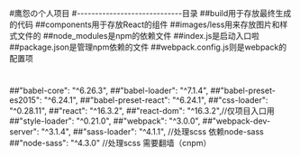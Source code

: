 #鹰怨の个人项目
#-----------------------------目录
##build用于存放最终生成的代码
##components用于存放React的组件
##images/less用来存放图片和样式文件的
##node_modules是npm的依赖文件
##index.js是启动入口啦
##package.json是管理npm依赖的文件
##webpack.config.js则是webpack的配置项
#

##"babel-core": "^6.26.3",
##"babel-loader": "^7.1.4",
##"babel-preset-es2015": "^6.24.1",
##"babel-preset-react": "^6.24.1",
##"css-loader": "^0.28.11",
##"react": "^16.3.2",
##"react-dom": "^16.3.2",//仅项目入口用
##"style-loader": "^0.21.0",
##"webpack": "^3.0.0",
##"webpack-dev-server": "^3.1.4",
##"sass-loader": "^4.1.1", //处理scss 依赖node-sass
##"node-sass": "^4.3.0" //处理scss 需要翻墙（cnpm）